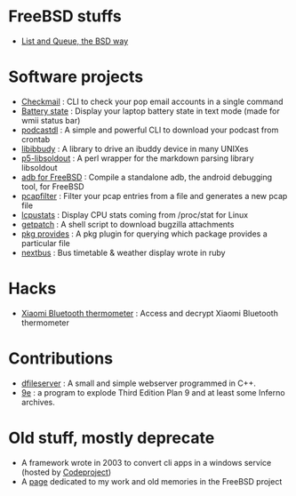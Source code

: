 # FreeBSD stuffs

* [List and Queue, the BSD way]({ROOT}/projects/doc/freebsd_list_queue.html)

# Software projects

* [Checkmail]({ROOT}/projects/dev/checkmail) : CLI to check your pop email accounts in a single command
* [Battery state]({ROOT}/projects/dev/battery_state) : Display your laptop battery state in text mode (made for wmii status bar)
* [podcastdl]({ROOT}/projects/dev/podcastdl) : A simple and powerful CLI to download your podcast from crontab
* [libibbudy]({ROOT}/projects/dev/libibbudy) : A library to drive an ibuddy device in many UNIXes
* [p5-libsoldout]({ROOT}/projects/dev/p5-libsoldout) : A perl wrapper for the markdown parsing library libsoldout
* [adb for FreeBSD](https://github.com/rosorio/adb) : Compile a standalone adb, the android debugging tool, for FreeBSD
* [pcapfilter]({ROOT}/projects/dev/pcapfilter) : Filter your pcap entries from a file and generates a new pcap file
* [lcpustats]({ROOT}/projects/dev/lcpustat) : Display CPU stats coming from /proc/stat for Linux
* [getpatch]({ROOT}/projects/dev/getpatch) : A shell script to download bugzilla attachments
* [pkg provides]({ROOT}/projects/dev/pkg-provides) : A pkg plugin for querying which package provides a particular file
* [nextbus](https://github.com/rosorio/nextbus) : Bus timetable & weather display wrote in ruby

# Hacks
* [Xiaomi Bluetooth thermometer]({ROOT}/projects/hack/Xiaomi-Bluetooth-Digital-Thermometer) : Access and decrypt Xiaomi Bluetooth thermometer

# Contributions

* [dfileserver]({ROOT}/projects/dev/dfileserver) : A small and simple webserver programmed in C++.
* [9e]({ROOT}/projects/dev/9e) : a program to explode Third Edition Plan 9 and at least some Inferno archives.

# Old stuff, mostly deprecate

* A framework wrote in 2003 to convert cli apps in a windows service (hosted by [Codeproject](http://www.codeproject.com/Articles/3914/Become-a-service))
* A [page]({ROOT}/projects/old-freebsd) dedicated to my work and old memories in the FreeBSD project
